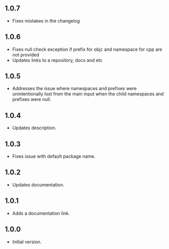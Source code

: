 ## 1.0.7

- Fixes mistakes in the changelog

## 1.0.6

- Fixes null check exception if prefix for objc and namespace for cpp are not provided
- Updates links to a repository, docs and etc

## 1.0.5

- Addresses the issue where namespaces and prefixes were unintentionally lost from the main input when the child namespaces and prefixes were null.

## 1.0.4

- Updates description.

## 1.0.3

- Fixes issue with default package name.

## 1.0.2

- Updates documentation.

## 1.0.1

- Adds a documentation link.

## 1.0.0

- Initial version.
